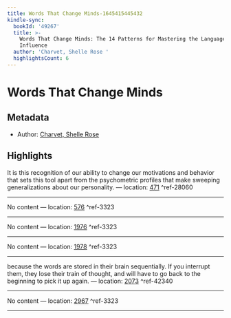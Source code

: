 ```yaml
---
title: Words That Change Minds-1645415445432
kindle-sync:
  bookId: '49267'
  title: >-
    Words That Change Minds: The 14 Patterns for Mastering the Language of
    Influence
  author: 'Charvet, Shelle Rose '
  highlightsCount: 6
---
```

# Words That Change Minds
## Metadata
* Author: [Charvet, Shelle Rose ](None)

## Highlights
It is this recognition of our ability to change our motivations and behavior that sets this tool apart from the psychometric profiles that make sweeping generalizations about our personality. — location: [471]() ^ref-28060

---
No content — location: [576]() ^ref-3323

---
No content — location: [1976]() ^ref-3323

---
No content — location: [1978]() ^ref-3323

---
because the words are stored in their brain sequentially. If you interrupt them, they lose their train of thought, and will have to go back to the beginning to pick it up again. — location: [2073]() ^ref-42340

---
No content — location: [2967]() ^ref-3323

---
